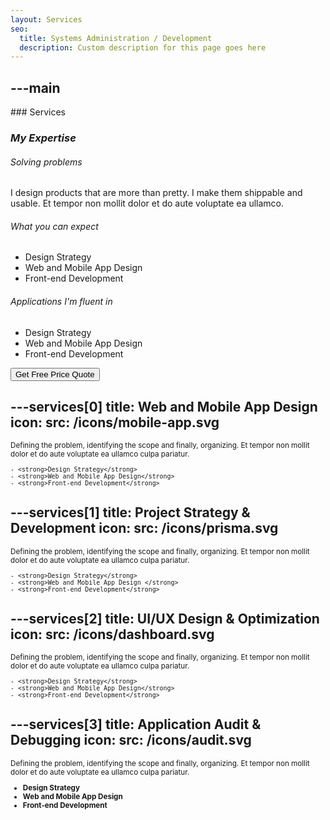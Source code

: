 ```yaml
---
layout: Services
seo:
  title: Systems Administration / Development
  description: Custom description for this page goes here
---
```




---main
---

<PageTitle>
  ### Services

  ### _My Expertise_
</PageTitle>

###### Solving problems

I design products that are more than pretty. I make them shippable and usable.
Et tempor non mollit dolor et do aute voluptate ea ullamco.

###### What you can expect

- Design Strategy
- Web and Mobile App Design
- Front-end Development

###### Applications I'm fluent in

- Design Strategy
- Web and Mobile App Design
- Front-end Development

<Sep size="12" />

<Button href="/contact" variant="white" size="sm">
  Get Free Price Quote
</Button>



---services[0]
title: Web and Mobile App Design
icon:
  src: /icons/mobile-app.svg
---

<small>
  Defining the problem, identifying the scope and finally, organizing. Et tempor non mollit dolor et
  do aute voluptate ea ullamco culpa pariatur.

    - <strong>Design Strategy</strong>
    - <strong>Web and Mobile App Design</strong>
    - <strong>Front-end Development</strong>

</small>



---services[1]
title: Project Strategy & Development
icon:
  src: /icons/prisma.svg
---

<small>
  Defining the problem, identifying the scope and finally, organizing. Et tempor non mollit dolor et
  do aute voluptate ea ullamco culpa pariatur.

    - <strong>Design Strategy</strong>
    - <strong>Web and Mobile App Design </strong>
    - <strong>Front-end Development</strong>

</small>



---services[2]
title: UI/UX Design & Optimization
icon:
  src: /icons/dashboard.svg
---

<small>
  Defining the problem, identifying the scope and finally, organizing. Et tempor non mollit dolor et
  do aute voluptate ea ullamco culpa pariatur.

    - <strong>Design Strategy</strong>
    - <strong>Web and Mobile App Design</strong>
    - <strong>Front-end Development</strong>
</small>



---services[3]
title: Application Audit & Debugging
icon:
  src: /icons/audit.svg
---

<small>
  Defining the problem, identifying the scope and finally, organizing. Et tempor non mollit dolor et
  do aute voluptate ea ullamco culpa pariatur.

  - <strong>Design Strategy </strong>
  - <strong>Web and Mobile App Design </strong>
  - <strong>Front-end Development</strong>
</small>
